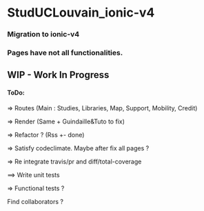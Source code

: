 # StudUCLouvain_ionic-v4
### Migration to ionic-v4


### Pages have not all functionalities.



## WIP - Work In Progress


#### ToDo:

=> Routes (Main : Studies, Libraries, Map, Support, Mobility, Credit)

=> Render (Same + Guindaille&Tuto to fix)

=> Refactor ? (Rss +- done)

=> Satisfy codeclimate. Maybe after fix all pages ?

=> Re integrate travis/pr and diff/total-coverage

==> Write unit tests

=> Functional tests ?


Find collaborators ?
